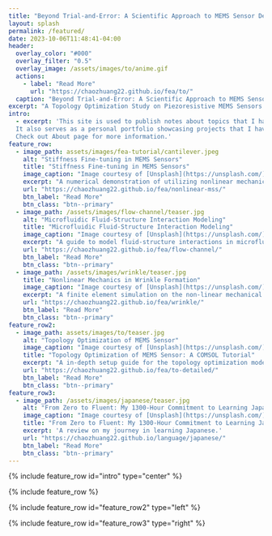 ```yaml
---
title: "Beyond Trial-and-Error: A Scientific Approach to MEMS Sensor Design"
layout: splash
permalink: /featured/
date: 2023-10-06T11:48:41-04:00
header:
  overlay_color: "#000"
  overlay_filter: "0.5"
  overlay_image: /assets/images/to/anime.gif
  actions:
    - label: "Read More"
      url: "https://chaozhuang22.github.io/fea/to/"
  caption: "Beyond Trial-and-Error: A Scientific Approach to MEMS Sensor Design"
excerpt: "A Topology Optimization Study on Piezoresistive MEMS Sensors."
intro: 
  - excerpt: 'This site is used to publish notes about topics that I have learned and read.
  It also serves as a personal portfolio showcasing projects that I have beening working on.
  Check out About page for more information.'
feature_row:
  - image_path: assets/images/fea-tutorial/cantilever.jpeg
    alt: "Stiffness Fine-tuning in MEMS Sensors"
    title: "Stiffness Fine-tuning in MEMS Sensors"
    image_caption: "Image courtesy of [Unsplash](https://unsplash.com/)"
    excerpt: "A numerical demonstration of utilizing nonlinear mechanics to fine-tune MEMS sensors."
    url: "https://chaozhuang22.github.io/fea/nonlinear-mss/"
    btn_label: "Read More"
    btn_class: "btn--primary"
  - image_path: /assets/images/flow-channel/teaser.jpg
    alt: "Microfluidic Fluid-Structure Interaction Modeling"
    title: "Microfluidic Fluid-Structure Interaction Modeling"
    image_caption: "Image courtesy of [Unsplash](https://unsplash.com/)"
    excerpt: "A guide to model fluid-structure interactions in microfluidic channel in COMSOL."
    url: "https://chaozhuang22.github.io/fea/flow-channel/"
    btn_label: "Read More"
    btn_class: "btn--primary"
  - image_path: /assets/images/wrinkle/teaser.jpg
    title: "Nonlinear Mechanics in Wrinkle Formation"
    image_caption: "Image courtesy of [Unsplash](https://unsplash.com/)"
    excerpt: "A finite element simulation on the non-linear mechanical analysis of wrinkle formation."
    url: "https://chaozhuang22.github.io/fea/wrinkle/"
    btn_label: "Read More"
    btn_class: "btn--primary"
feature_row2:
  - image_path: assets/images/to/teaser.jpg
    alt: "Topology Optimization of MEMS Sensor"
    image_caption: "Image courtesy of [Unsplash](https://unsplash.com/)"
    title: "Topology Optimization of MEMS Sensor: A COMSOL Tutorial"
    excerpt: "A in-depth setup guide for the topology optimization model for MEMS sensor optimization."
    url: "https://chaozhuang22.github.io/fea/to-detailed/"
    btn_label: "Read More"
    btn_class: "btn--primary"
feature_row3:
  - image_path: /assets/images/japanese/teaser.jpg
    alt: "From Zero to Fluent: My 1300-Hour Commitment to Learning Japanese"
    image_caption: "Image courtesy of [Unsplash](https://unsplash.com/)"
    title: "From Zero to Fluent: My 1300-Hour Commitment to Learning Japanese"
    excerpt: 'A review on my journey in learning Japanese.'
    url: "https://chaozhuang22.github.io/language/japanese/"
    btn_label: "Read More"
    btn_class: "btn--primary"
---
```


{% include feature_row id="intro" type="center" %}

{% include feature_row %}

{% include feature_row id="feature_row2" type="left" %}

{% include feature_row id="feature_row3" type="right" %}
